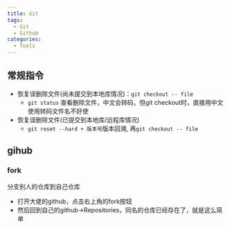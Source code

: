 ```yaml
---
title: Git
tags: 
  - Git
  - Github
categories: 
  - Tools
---
```


## 常规指令

+ 恢复误删除文件(尚未提交到本地库情况)：`git checkout -- file`
  + `git status` 查看删除文件，中文会转码，但git checkout时，直接用中文使用转码文件名不好使
+ 恢复误删除文件(已提交到本地库/远程库情况)
  + `git reset --hard + 版本号`版本回溯, 再`git checkout -- file`

## gihub

### fork

分支别人的仓库到自己仓库

+ 打开大佬的github，点击右上角的fork按钮
+ 然后回到自己的github->Repositories，同名的仓库已经存在了，就是这么简单
